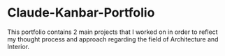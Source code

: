 # Claude-Kanbar-Portfolio
This portfolio contains 2 main projects that I worked on in order to reflect my thought process and approach regarding the field of Architecture and Interior.
